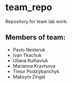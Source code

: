 # team_repo
Repository for team lab work. 

## Members of team: 
 - Pavlo Nesteruk 
 - Ivan Tkachuk
 - Uliana Kulhaviuk
 - Marianna Kravtsova
 - Timur Podziybanchyk
 - Maksym Zingel
